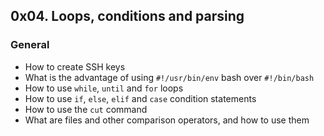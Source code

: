 ## 0x04. Loops, conditions and parsing

### General

* How to create SSH keys
* What is the advantage of using ```#!/usr/bin/env``` bash over ```#!/bin/bash```
* How to use ```while```, ```until``` and ```for``` loops
* How to use ```if```, ```else```, ```elif``` and ```case``` condition statements
* How to use the ```cut``` command
* What are files and other comparison operators, and how to use them